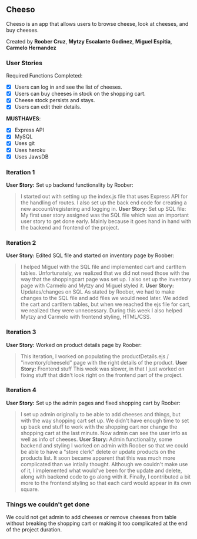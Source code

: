 ## Cheeso

Cheeso is an app that allows users to browse cheese, look at cheeses, and buy cheeses.

Created by **Roober Cruz**, **Mytzy Escalante Godinez**, **Miguel Espitia**, **Carmelo Hernandez**

### User Stories

Required Functions Completed:
* [x] Users can log in and see the list of cheeses.
* [x] Users can buy cheeses in stock on the shopping cart.
* [x] Cheese stock persists and stays.
* [x] Users can edit their details.

**MUSTHAVES**:
* [x] Express API
* [x] MySQL
* [x] Uses git 
* [x] Uses heroku
* [x] Uses JawsDB

### Iteration 1
**User Story:** Set up backend functionality by Roober:
> I started out with setting up the index.js file that uses Express API for the handling
> of routes. I also set up the back end code for creating a new account/registering and logging in.
**User Story:** Set up SQL file:
> My first user story assigned was the SQL file which was an important user story to get done early.
> Mainly because it goes hand in hand with the backend and frontend of the project.

### Iteration 2
**User Story:** Edited SQL file and started on inventory page by Roober:
> I helped Miguel with the SQL file and implemented cart and cartItem tables. Unfortunately, we realized that
> we did not need those with the way that the shoppingcart page was set up. I also set up the inventory page
> with Carmelo and Mytzy and Miguel styled it.
**User Story:** Updates/changes on SQL
> As stated by Roober, we had to make changes to the SQL file and add files we would need later. We added the
> cart and cartItem tables, but when we reached the ejs file for cart, we realized they were unnecessary.
> During this week I also helped Mytzy and Carmelo with frontend styling, HTML/CSS.

### Iteration 3
**User Story:** Worked on product details page by Roober:
> This iteration, I worked on populating the productDetails.ejs / "inventory/cheeseId" page with the right
> details of the product.
**User Story:** Frontend stuff
> This week was slower, in that I just worked on fixing stuff that didn't look right on the frontend part of
> the project.

### Iteration 4
**User Story:** Set up the admin pages and fixed shopping cart by Roober:
> I set up admin originally to be able to add cheeses and things, but with the way shopping cart set up. We didn't have enough time
> to set up back end stuff to work with the shopping cart nor change the shopping cart at the last minute. Now admin can see the user info as well as
> info of cheeses.
**User Story:** Admin functionality, some backend and styling
> I worked on admin with Roober so that we could be able to have a "store clerk" delete or update products on the products list.
> It soon became apparent that this was much more complicated than we intially thought. Although we couldn't make use of it,
> I implemented what would've been for the update and delete, along with backend code to go along with it.
> Finally, I contributed a bit more to the frontend styling so that each card would appear in its own square.

### Things we couldn't get done
We could not get admin to add cheeses or remove cheeses from table without breaking the shopping cart or making it too complicated at the end of the project duration. 
